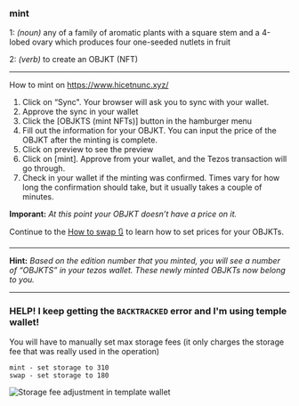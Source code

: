 ### **mint**

1: _(noun)_ any of a family of aromatic plants with a square stem and a 4-lobed ovary which produces four one-seeded nutlets in fruit

2: _(verb)_ to create an OBJKT (NFT)

***
How to mint on https://www.hicetnunc.xyz/
1. Click on “Sync". Your browser will ask you to sync with your wallet.
2. Approve the sync in your wallet
3. Click the [OBJKTS (mint NFTs)] button in the hamburger menu
6. Fill out the information for your OBJKT. You can input the price of the OBJKT after the minting is complete.
7. Click on preview to see the preview
8. Click on [mint]. Approve from your wallet, and the Tezos transaction will go through.
9. Check in your wallet if the minting was confirmed. Times vary for how long the confirmation should take, but it usually takes a couple of minutes.

**Imporant:** _At this point your OBJKT doesn’t have a price on it._ 

Continue to the [How to swap 🔃](https://github.com/hicetnunc2000/hicetnunc/wiki/How-to-swap-🔃) to learn how to set prices for your OBJKTs.

***

**Hint:** _Based on the edition number that you minted, you will see a number of “OBJKTS” in your tezos wallet. These newly minted OBJKTs now belong to you._


***

### HELP! I keep getting the `BACKTRACKED` error and I'm using temple wallet!
You will have to manually set max storage fees (it only charges the storage fee that was really used in the operation)

```suggested parameters:
mint - set storage to 310
swap - set storage to 180
```
![Storage fee adjustment in template wallet](https://i.ibb.co/7W3FNRR/Screen-Shot-2021-05-24-at-10-33-33-AM.png)

